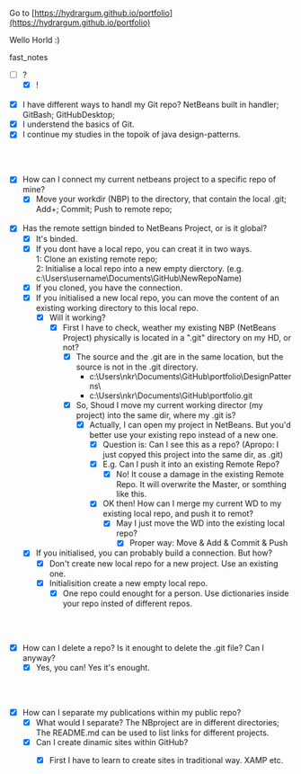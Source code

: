 Go to [https://hydrargum.github.io/portfolio](https://hydrargum.github.io/portfolio)

Wello Horld :)


fast_notes  

- [ ] ?
  - [X] !
<br><br>

- [X] I have different ways to handl my Git repo? NetBeans built in handler; GitBash; GitHubDesktop;
- [X] I understend the basics of Git.
- [X] I continue my studies in the topoik of java design-patterns.

<br><br>

- [X] How can I connect my current netbeans project to a specific repo of mine?
  - [X] Move your workdir (NBP) to the directory, that contain the local .git; Add+; Commit; Push to remote repo;
<br><br>
- [X] Has the remote settign binded to NetBeans Project, or is it global?
  - [X] It's binded.
  - [X] If you dont have a local repo, you can creat it in two ways.  
      1: Clone an existing remote repo;  
      2: Initialise a local repo into a new empty dierctory.  (e.g. c:\Users\username\Documents\GitHub\NewRepoName)
  - [X] If you cloned, you have the connection.
  - [X] If you initialised a new local repo, you can move the content of an existing working directory to this local repo.  
      - [X] Will it working?  
        - [X] First I have to check, weather my existing NBP (NetBeans Project) physically is located in a ".git" directory on my HD, or not?
          - [X] The source and the .git are in the same location, but the source is not in the .git directory.    
              * c:\Users\nkr\Documents\GitHub\portfolio\DesignPatterns\
              * c:\Users\nkr\Documents\GitHub\portfolio\.git 
          - [X] So, Shoud I move my current working director (my project) into the same dir, where my .git is?
            - [X] Actually, I can open my project in NetBeans. But you'd better use your existing repo instead of a new one.
              - [X] Question is: Can I see this as a repo? (Apropo: I just copyed this project into the same dir, as .git)
              - [X] E.g. Can I push it into an existing Remote Repo?
                - [X] No! It couse a damage in the existing Remote Repo. It will overwrite the Master, or somthing like this.
              - [X] OK then! How can I merge my current WD to my existing local repo, and push it to remot?
                - [X] May I just move the WD into the existing local repo?
                  - [X] Proper way: Move & Add & Commit & Push
  - [X] If you initialised, you can probably build a connection. But how?
    - [X] Don't create new local repo for a new project. Use an existing one.
    - [X] Initialisition create a new empty local repo.
      - [X] One repo could enought for a person. Use dictionaries inside your repo insted of different repos.

<br><br>
- [X] How can I delete a repo? Is it enought to delete the .git file? Can I anyway?
  - [X] Yes, you can! Yes it's enought.

<br><br>
- [X] How can I separate my publications within my public repo?
  - [X] What would I separate? The NBproject are in different directories; The README.md can be used to list links for different projects.
  - [X] Can I create dinamic sites within GitHub?
    - [X] First I have to learn to create sites in traditional way. XAMP etc.


